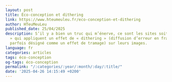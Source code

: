 ```yaml
---
layout: post
title: Éco-conception et dithering
link: https://www.hteumeuleu.fr/eco-conception-et-dithering
author: HTeuMeuLeu
published_date: 25/04/2025
description: S’il y a bien un truc qui m’énerve, ce sont les sites soit disant « éco-conçus
  » qui appliquent un effet de « dithering » (diffusion d’erreur en français, aussi
  parfois désigné comme un effet de tramage) sur leurs images.
language: fr
categories: articles
tags: éco-conception
og-tags: éco-conception
permalink: "/:categories/:year/:month/:day/:title/"
date: '2025-04-26 14:15:49 +0200'
---
```

